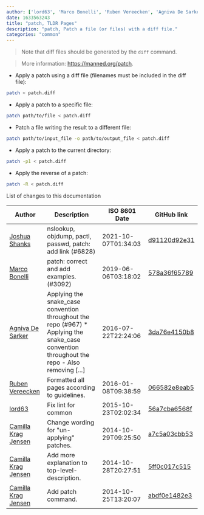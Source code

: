 ```yaml
---
author: ['lord63', 'Marco Bonelli', 'Ruben Vereecken', 'Agniva De Sarker', 'Camilla Krag Jensen', 'Joshua Shanks']
date: 1633563243
title: "patch, TLDR Pages"
description: "patch, Patch a file (or files) with a diff file."
categories: "common"
---
```

> Note that diff files should be generated by the `diff` command.

> More information: <https://manned.org/patch>.

- Apply a patch using a diff file (filenames must be included in the diff file):

```bash
patch < patch.diff
```

- Apply a patch to a specific file:

```bash
patch path/to/file < patch.diff
```

- Patch a file writing the result to a different file:

```bash
patch path/to/input_file -o path/to/output_file < patch.diff
```

- Apply a patch to the current directory:

```bash
patch -p1 < patch.diff
```

- Apply the reverse of a patch:

```bash
patch -R < patch.diff
```
List of changes to this documentation


Author | Description | ISO 8601 Date | GitHub link
------|-----|-----|-----
[Joshua Shanks](mailto:jjshanks@gmail.com) | nslookup, objdump, pactl, passwd, patch: add link (#6828) | 2021-10-07T01:34:03 | [d91120d92e31](https://github.com/tldr-pages/tldr/commit/d91120d92e31e12fa2bd5723fb386d9fe05438bf)
[Marco Bonelli](mailto:mebeim@users.noreply.github.com) | patch: correct and add examples. (#3092) | 2019-06-06T03:18:02 | [578a36f65789](https://github.com/tldr-pages/tldr/commit/578a36f65789c79784aa87932304e411fef71af7)
[Agniva De Sarker](mailto:agnivade@yahoo.co.in) | Applying the snake_case convention throughout the repo (#967) * Applying the snake_case convention throughout the repo - Also removing [...] | 2016-07-22T22:24:06 | [3da76e4150b8](https://github.com/tldr-pages/tldr/commit/3da76e4150b8631fd74aabfcc953cc23731b6bb8)
[Ruben Vereecken](mailto:rubenvereecken@gmail.com) | Formatted all pages according to guidelines. | 2016-01-08T09:38:59 | [066582e8eab5](https://github.com/tldr-pages/tldr/commit/066582e8eab57bce9861cc8d379e158d61f1cc95)
[lord63](mailto:lord63.j@gmail.com) | Fix lint for common | 2015-10-23T02:02:34 | [56a7cba6568f](https://github.com/tldr-pages/tldr/commit/56a7cba6568fcdaaeca2ddf0b80341cfc7de6285)
[Camilla Krag Jensen](mailto:camilla@reload.dk) | Change wording for "un-applying" patches. | 2014-10-29T09:25:50 | [a7c5a03cbb53](https://github.com/tldr-pages/tldr/commit/a7c5a03cbb536be187e711f98a2aa87abfaed0c3)
[Camilla Krag Jensen](mailto:camilla@reload.dk) | Add more explanation to top-level-description. | 2014-10-28T20:27:51 | [5ff0c017c515](https://github.com/tldr-pages/tldr/commit/5ff0c017c515d815244e16c2f3ba42b01cc8f9b8)
[Camilla Krag Jensen](mailto:camilla@reload.dk) | Add patch command. | 2014-10-25T13:20:07 | [abdf0e1482e3](https://github.com/tldr-pages/tldr/commit/abdf0e1482e33df16c131eccf8b72ce4ce8f205f)

